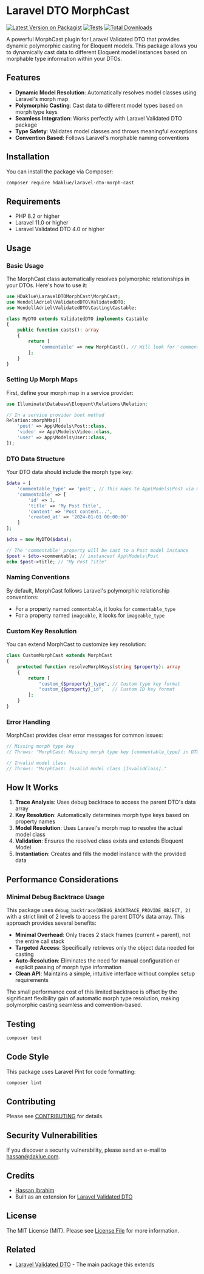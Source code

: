 # Laravel DTO MorphCast

[![Latest Version on Packagist](https://img.shields.io/packagist/v/hdaklue/laravel-dto-morph-cast.svg?style=flat-square)](https://packagist.org/packages/hdaklue/laravel-dto-morph-cast)
[![Tests](https://github.com/hdaklue/laravel-dto-morph-cast/workflows/run-tests/badge.svg)](https://github.com/hdaklue/laravel-dto-morph-cast/actions)
[![Total Downloads](https://img.shields.io/packagist/dt/hdaklue/laravel-dto-morph-cast.svg?style=flat-square)](https://packagist.org/packages/hdaklue/laravel-dto-morph-cast)

A powerful MorphCast plugin for Laravel Validated DTO that provides dynamic polymorphic casting for Eloquent models. This package allows you to dynamically cast data to different Eloquent model instances based on morphable type information within your DTOs.

## Features

- **Dynamic Model Resolution**: Automatically resolves model classes using Laravel's morph map
- **Polymorphic Casting**: Cast data to different model types based on morph type keys
- **Seamless Integration**: Works perfectly with Laravel Validated DTO package
- **Type Safety**: Validates model classes and throws meaningful exceptions
- **Convention Based**: Follows Laravel's morphable naming conventions

## Installation

You can install the package via Composer:

```bash
composer require hdaklue/laravel-dto-morph-cast
```

## Requirements

- PHP 8.2 or higher
- Laravel 11.0 or higher
- Laravel Validated DTO 4.0 or higher

## Usage

### Basic Usage

The MorphCast class automatically resolves polymorphic relationships in your DTOs. Here's how to use it:

```php
use HDaklue\LaravelDTOMorphCast\MorphCast;
use WendellAdriel\ValidatedDTO\ValidatedDTO;
use WendellAdriel\ValidatedDTO\Casting\Castable;

class MyDTO extends ValidatedDTO implements Castable
{
    public function casts(): array
    {
        return [
            'commentable' => new MorphCast(), // Will look for 'commentable_type' key
        ];
    }
}
```

### Setting Up Morph Maps

First, define your morph map in a service provider:

```php
use Illuminate\Database\Eloquent\Relations\Relation;

// In a service provider boot method
Relation::morphMap([
    'post' => App\Models\Post::class,
    'video' => App\Models\Video::class,
    'user' => App\Models\User::class,
]);
```

### DTO Data Structure

Your DTO data should include the morph type key:

```php
$data = [
    'commentable_type' => 'post', // This maps to App\Models\Post via morph map
    'commentable' => [
        'id' => 1,
        'title' => 'My Post Title',
        'content' => 'Post content...',
        'created_at' => '2024-01-01 00:00:00'
    ]
];

$dto = new MyDTO($data);

// The 'commentable' property will be cast to a Post model instance
$post = $dto->commentable; // instanceof App\Models\Post
echo $post->title; // "My Post Title"
```

### Naming Conventions

By default, MorphCast follows Laravel's polymorphic relationship conventions:

- For a property named `commentable`, it looks for `commentable_type`
- For a property named `imageable`, it looks for `imageable_type`

### Custom Key Resolution

You can extend MorphCast to customize key resolution:

```php
class CustomMorphCast extends MorphCast
{
    protected function resolveMorphKeys(string $property): array
    {
        return [
            "custom_{$property}_type", // Custom type key format
            "custom_{$property}_id",   // Custom ID key format  
        ];
    }
}
```

### Error Handling

MorphCast provides clear error messages for common issues:

```php
// Missing morph type key
// Throws: "MorphCast: Missing morph type key [commentable_type] in DTO data."

// Invalid model class
// Throws: "MorphCast: Invalid model class [InvalidClass]."
```

## How It Works

1. **Trace Analysis**: Uses debug backtrace to access the parent DTO's data array
2. **Key Resolution**: Automatically determines morph type keys based on property names
3. **Model Resolution**: Uses Laravel's morph map to resolve the actual model class
4. **Validation**: Ensures the resolved class exists and extends Eloquent Model
5. **Instantiation**: Creates and fills the model instance with the provided data

## Performance Considerations

### Minimal Debug Backtrace Usage

This package uses `debug_backtrace(DEBUG_BACKTRACE_PROVIDE_OBJECT, 2)` with a strict limit of 2 levels to access the parent DTO's data array. This approach provides several benefits:

- **Minimal Overhead**: Only traces 2 stack frames (current + parent), not the entire call stack
- **Targeted Access**: Specifically retrieves only the object data needed for casting
- **Auto-Resolution**: Eliminates the need for manual configuration or explicit passing of morph type information
- **Clean API**: Maintains a simple, intuitive interface without complex setup requirements

The small performance cost of this limited backtrace is offset by the significant flexibility gain of automatic morph type resolution, making polymorphic casting seamless and convention-based.

## Testing

```bash
composer test
```

## Code Style

This package uses Laravel Pint for code formatting:

```bash
composer lint
```

## Contributing

Please see [CONTRIBUTING](CONTRIBUTING.md) for details.

## Security Vulnerabilities

If you discover a security vulnerability, please send an e-mail to hassan@daklue.com.

## Credits

- [Hassan Ibrahim](https://github.com/hdaklue)
- Built as an extension for [Laravel Validated DTO](https://github.com/WendellAdriel/laravel-validated-dto)

## License

The MIT License (MIT). Please see [License File](LICENSE) for more information.

## Related

- [Laravel Validated DTO](https://github.com/WendellAdriel/laravel-validated-dto) - The main package this extends